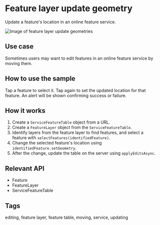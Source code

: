 # Feature layer update geometry

Update a feature's location in an online feature service.

![Image of feature layer update geometries](feature-layer-update-geometry.png)

## Use case

Sometimes users may want to edit features in an online feature service by moving them.

## How to use the sample

Tap a feature to select it. Tap again to set the updated location for that feature. An alert will be shown confirming success or failure.

## How it works

1. Create a `ServiceFeatureTable` object from a URL.
2. Create a `FeatureLayer` object from the `ServiceFeatureTable`.
3. Identify layers from the feature layer to find features, and select a feature with `selectFeatures(identifiedFeature)`.
5. Change the selected feature's location using `identifiedFeature.setGeometry`.
6. After the change, update the table on the server using `applyEditsAsync`.

## Relevant API

* Feature
* FeatureLayer
* ServiceFeatureTable

## Tags

editing, feature layer, feature table, moving, service, updating